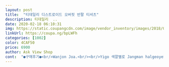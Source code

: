 ```yaml
---
layout: post 
title:  "티데일리 디스트로이드 오버핏 반팔 티셔츠" 
description: 티데일리  ..
date: 2020-02-18 06:10:31 
img: https://static.coupangcdn.com/image/vendor_inventory/images/2018/03/23/12/6/727a06ac-8efd-4825-825a-9fad29d96353.jpg 
linkUrl: https://coupa.ng/bpLWFh 
categories: [1002] 
color: 4CAF50 
price: 6900 
author: Ask View Shop 
cont:  "●구매후기●<br/>Wanjon Joa.<br/><br/>Yigo 색깔별로 Jangman halgeoyehyo.<br/><br/>Yorum naenae igomman yiputseoyo.<br/><br/>ㄹㅇ가성비갑<br/>가격에 비해 넘 좋아요.<br/><br/>길에서 5천원6천원하는 반팔 사입으면요<br/>길이는 짤똥 하고... <br/><br/>길이도 딱 와이존 가리는 길이고욥... <br/><br/>다만 길가다가 어느 커플분 남자분이 이거 입고 계셨어서 뜻밖의 불륜의 커플티가 되어보림... <br/> 심지어 두번마주쳐서 핵머쓱타드,,,,,,, 근데 ㄹㅇ좋아여 길이는 엉덩이 덮어서 가끔은 조금 길다는 생각도 든다만 그런생각 한 100번입으면 한번드는 것 같아요.<br/> 짱좋아요 근데 엉덩이에 보풀 오지게 났어요,,, 하지만 가격이 싸니까 그냥 여름마다 새로 사면 될 것 같아용 짱예뿜 이번에 이 브랜드에서 다른 상품도 왕창 사서 그냥 입으려구요 무난과 이쁨과 편리함과 가성비의 끝판왕입니다.<br/> 강추해용<br/>목도 늘어나지 않아서 믿고 구입합니다~~~<br/>반팔 안에 입고 바람막이나 가디건 걸치면<br/>세탁기 한번 돌리면 보풀 엄청 생기는데욥... <br/><br/>아이보리 색이 생각보다 너무 누리끼리해서 별로네요ㅠ 사이즈는 박시해요.<br/> 팔을 옆으로 벌리면 안으로 허리까지 다보여서 얇은거 하나 받쳐입고 입어야 할 것 같아요!<br/>아직 여름은 아니지만,<br/>여름 반팔옷은 여기서 구입합니다.<br/>ㅋㅋ<br/>오늘 티셔츠 부자됐으요~~~<br/>울 중딩딸은 더 많이 내려옴.<br/><br/>이건 넘 좋아용~~~<br/>작년에 산 티셔츠 아직도 색 바래지 않고<br/>작년에도 사서 큰딸램이랑 나눠서 입었는데요~<br/>재질도 좋고요~<br/>좋은 날씨가 곧!! 될거니께.<br/>.<br/><br/>할인쿠폰 있을 때 미리 구입합니다.<br/><br/>Wanjon Joa.<br/><br/>Yigo 색깔별로 Jangman halgeoyehyo.<br/><br/>Yorum naenae igomman yiputseoyo.<br/><br/>ㄹㅇ가성비갑<br/>가격에 비해 넘 좋아요.<br/><br/>길에서 5천원6천원하는 반팔 사입으면요<br/>길이는 짤똥 하고... <br/><br/>길이도 딱 와이존 가리는 길이고욥... <br/><br/>다만 길가다가 어느 커플분 남자분이 이거 입고 계셨어서 뜻밖의 불륜의 커플티가 되어보림... <br/> 심지어 두번마주쳐서 핵머쓱타드,,,,,,, 근데 ㄹㅇ좋아여 길이는 엉덩이 덮어서 가끔은 조금 길다는 생각도 든다만 그런생각 한 100번입으면 한번드는 것 같아요.<br/> 짱좋아요 근데 엉덩이에 보풀 오지게 났어요,,, 하지만 가격이 싸니까 그냥 여름마다 새로 사면 될 것 같아용 짱예뿜 이번에 이 브랜드에서 다른 상품도 왕창 사서 그냥 입으려구요 무난과 이쁨과 편리함과 가성비의 끝판왕입니다.<br/> 강추해용<br/>목도 늘어나지 않아서 믿고 구입합니다~~~<br/>반팔 안에 입고 바람막이나 가디건 걸치면<br/>세탁기 한번 돌리면 보풀 엄청 생기는데욥... <br/><br/>아이보리 색이 생각보다 너무 누리끼리해서 별로네요ㅠ 사이즈는 박시해요.<br/> 팔을 옆으로 벌리면 안으로 허리까지 다보여서 얇은거 하나 받쳐입고 입어야 할 것 같아요!<br/>아직 여름은 아니지만,<br/>여름 반팔옷은 여기서 구입합니다.<br/>ㅋㅋ<br/>오늘 티셔츠 부자됐으요~~~<br/>울 중딩딸은 더 많이 내려옴.<br/><br/>이건 넘 좋아용~~~<br/>작년에 산 티셔츠 아직도 색 바래지 않고<br/>작년에도 사서 큰딸램이랑 나눠서 입었는데요~<br/>재질도 좋고요~<br/>좋은 날씨가 곧!! 될거니께.<br/>.<br/><br/>할인쿠폰 있을 때 미리 구입합니다.<br/><br/>" 
---
```

